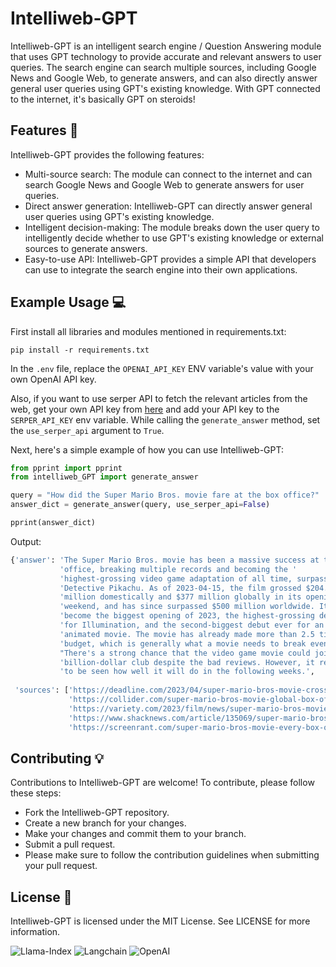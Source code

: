 # Intelliweb-GPT

Intelliweb-GPT is an intelligent search engine / Question Answering module that uses GPT technology to provide accurate
and relevant answers to user queries. The search engine can search multiple sources, including Google News and Google
Web, to generate answers, and can also directly answer general user queries using GPT's existing knowledge. With GPT
connected to the internet, it's basically GPT on steroids!

## Features 🚀

Intelliweb-GPT provides the following features:

- Multi-source search: The module can connect to the internet and can search Google News and Google Web to generate
  answers for user queries.
- Direct answer generation: Intelliweb-GPT can directly answer general user queries using GPT's existing knowledge.
- Intelligent decision-making: The module breaks down the user query to intelligently decide whether to use GPT's
  existing knowledge or external sources to generate answers.
- Easy-to-use API: Intelliweb-GPT provides a simple API that developers can use to integrate the search engine into
  their own applications.

[//]: # (## Installation 🔭)

[//]: # ()

[//]: # (You can install Intelliweb-GPT via pip:)

[//]: # ()

[//]: # (```shell)

[//]: # (pip install intelliweb_GPT)

[//]: # ()

[//]: # (```)

## Example Usage 💻

First install all libraries and modules mentioned in requirements.txt:

```shell
pip install -r requirements.txt
```

In the `.env` file, replace the `OPENAI_API_KEY` ENV variable's value with your own OpenAI API key.

Also, if you want to use serper API to fetch the relevant articles from the web, get your own API key
from [here](https://serper.dev/)
and add your API key to the `SERPER_API_KEY` env variable. While calling the `generate_answer` method, set
the `use_serper_api` argument to `True`.

Next, here's a simple example of how you can use Intelliweb-GPT:

```python
from pprint import pprint
from intelliweb_GPT import generate_answer

query = "How did the Super Mario Bros. movie fare at the box office?"
answer_dict = generate_answer(query, use_serper_api=False)

pprint(answer_dict)
```

Output:

```bash
{'answer': 'The Super Mario Bros. movie has been a massive success at the box '
           'office, breaking multiple records and becoming the '
           'highest-grossing video game adaptation of all time, surpassing '
           'Detective Pikachu. As of 2023-04-15, the film grossed $204.6 '
           'million domestically and $377 million globally in its opening '
           'weekend, and has since surpassed $500 million worldwide. It has '
           'become the biggest opening of 2023, the highest-grossing debut  '
           'for Illumination, and the second-biggest debut ever for an '
           'animated movie. The movie has already made more than 2.5 times its '
           'budget, which is generally what a movie needs to break even. '
           "There's a strong chance that the video game movie could join the "
           'billion-dollar club despite the bad reviews. However, it remains '
           'to be seen how well it will do in the following weeks.',
           
 'sources': ['https://deadline.com/2023/04/super-mario-bros-movie-crosses-500-million-worldwide-box-office-1235325476/',
             'https://collider.com/super-mario-bros-movie-global-box-office-434-million/',
             'https://variety.com/2023/film/news/super-mario-bros-movie-box-office-records-opening-weekend-1235577764/',
             'https://www.shacknews.com/article/135069/super-mario-bros-movie-highest-grossing-video-game-film',
             'https://screenrant.com/super-mario-bros-movie-every-box-office-record/']}
```

## Contributing 💡

Contributions to Intelliweb-GPT are welcome! To contribute, please follow these steps:

- Fork the Intelliweb-GPT repository.
- Create a new branch for your changes.
- Make your changes and commit them to your branch.
- Submit a pull request.
- Please make sure to follow the contribution guidelines when submitting your pull request.

## License 📖

Intelliweb-GPT is licensed under the MIT License. See LICENSE for more information.

![Llama-Index](https://img.shields.io/badge/Llama--Index-4630EB?style=for-the-badge&logo=python&logoColor=white)
![Langchain](https://img.shields.io/badge/Langchain-121212?style=for-the-badge&logo=python&logoColor=white)
![OpenAI](https://img.shields.io/badge/OpenAI-FF6F00?style=for-the-badge&logo=openai&logoColor=white)
